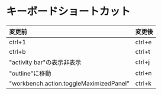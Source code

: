 # キーボードショートカット<br>
| 変更前 | 変更後 |
|:---|:---|
| ctrl+1 | ctrl+e |
| ctrl+b| ctrl+t|
| "activity bar"の表示非表示 | ctrl+j |
| "outline"に移動 | ctrl+n |
| "workbench.action.toggleMaximizedPanel" | ctrl+k |

